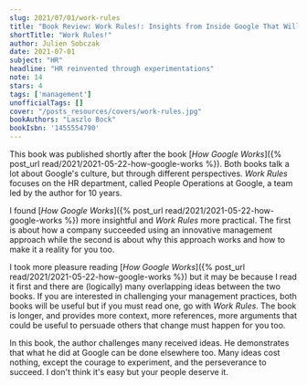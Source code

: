 ```yaml
---
slug: 2021/07/01/work-rules
title: "Book Review: Work Rules!: Insights from Inside Google That Will Transform How You Live and Lead"
shortTitle: "Work Rules!"
author: Julien Sobczak
date: 2021-07-01
subject: "HR"
headline: "HR reinvented through experimentations"
note: 14
stars: 4
tags: ['management']
unofficialTags: []
cover: "/posts_resources/covers/work-rules.jpg"
bookAuthors: "Laszlo Bock"
bookIsbn: '1455554790'
---
```



This book was published shortly after the book [_How Google Works_]({% post_url read/2021/2021-05-22-how-google-works %}). Both books talk a lot about Google's culture, but through different perspectives. _Work Rules_ focuses on the HR department, called People Operations at Google, a team led by the author for 10 years.

I found [_How Google Works_]({% post_url read/2021/2021-05-22-how-google-works %}) more insightful and _Work Rules_ more practical. The first is about how a company succeeded using an innovative management approach while the second is about why this approach works and how to make it a reality for you too.

I took more pleasure reading [_How Google Works_]({% post_url read/2021/2021-05-22-how-google-works %}) but it may be because I read it first and there are (logically) many overlapping ideas between the two books. If you are interested in challenging your management practices, both books will be useful but if you must read one, go with _Work Rules_. The book is longer, and provides more context, more references, more arguments that could be useful to persuade others that change must happen for you too.

In this book, the author challenges many received ideas. He demonstrates that what he did at Google can be done elsewhere too. Many ideas cost nothing, except the courage to experiment, and the perseverance to succeed. I don't think it's easy but your people deserve it.

